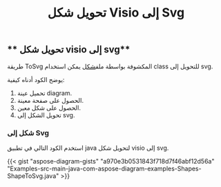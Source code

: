 ﻿---
title: تحويل شكل Visio إلى Svg
type: docs
weight: 10
url: /ar/java/convert-a-visio-shape-to-svg/
description: يشرح هذا القسم كيفية تحويل شكل visio إلى svg باستخدام Aspose.Diagram.
---
## ** تحويل شكل visio إلى svg**
 طريقة ToSvg المكشوفة بواسطة ملف[شكل](https://reference.aspose.com/diagram/java/com.aspose.diagram/Shape) يمكن استخدام class للتحويل إلى svg.

يوضح الكود أدناه كيفية:

1. تحميل عينة diagram.
1. الحصول على صفحة معينة.
1. الحصول على شكل معين.
1. تحويل الشكل إلى svg.
### **شكل إلى Svg**
استخدم الكود التالي في تطبيق java لتحويل شكل visio إلى svg.

{{< gist "aspose-diagram-gists" "a970e3b0531843f718d7f46abf12d56a" "Examples-src-main-java-com-aspose-diagram-examples-Shapes-ShapeToSvg.java" >}}


